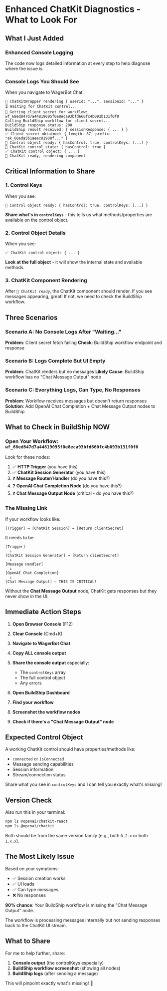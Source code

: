 # Enhanced ChatKit Diagnostics - What to Look For

## What I Just Added

### Enhanced Console Logging
The code now logs detailed information at every step to help diagnose where the issue is.

### Console Logs You Should See

When you navigate to WagerBot Chat:

```
🔵 ChatKitWrapper rendering { userId: "...", sessionId: "..." }
⏳ Waiting for ChatKit control...
🔑 Getting client secret for workflow: wf_68ed847d7a44819095f0e8eca93bfd660fc4b093b131f0f0
Calling BuildShip workflow for client secret...
BuildShip response status: 200
BuildShip result received: { sessionResponse: { ... } }
✅ Client secret obtained: { length: 87, prefix: "ek_68eda5b1aeec81908f..." }
🎯 Control object ready: { hasControl: true, controlKeys: [...] }
🔵 ChatKit control state: { hasControl: true }
✅ ChatKit control object: { ... }
🎉 ChatKit ready, rendering component
```

## Critical Information to Share

### 1. Control Keys
When you see:
```
🎯 Control object ready: { hasControl: true, controlKeys: [...] }
```

**Share what's in `controlKeys`** - this tells us what methods/properties are available on the control object.

### 2. Control Object Details
When you see:
```
✅ ChatKit control object: { ... }
```

**Look at the full object** - it will show the internal state and available methods.

### 3. ChatKit Component Rendering
After `🎉 ChatKit ready`, the ChatKit component should render. If you see messages appearing, great! If not, we need to check the BuildShip workflow.

## Three Scenarios

### Scenario A: No Console Logs After "Waiting..."
**Problem**: Client secret fetch failing
**Check**: BuildShip workflow endpoint and response

### Scenario B: Logs Complete But UI Empty
**Problem**: ChatKit renders but no messages
**Likely Cause**: BuildShip workflow has no "Chat Message Output" node

### Scenario C: Everything Logs, Can Type, No Responses
**Problem**: Workflow receives messages but doesn't return responses
**Solution**: Add OpenAI Chat Completion + Chat Message Output nodes to BuildShip

## What to Check in BuildShip NOW

### Open Your Workflow: `wf_68ed847d7a44819095f0e8eca93bfd660fc4b093b131f0f0`

Look for these nodes:

1. ✅ **HTTP Trigger** (you have this)
2. ✅ **ChatKit Session Generator** (you have this)  
3. ❓ **Message Router/Handler** (do you have this?)
4. ❓ **OpenAI Chat Completion Node** (do you have this?)
5. ❓ **Chat Message Output Node** (critical - do you have this?)

### The Missing Link

If your workflow looks like:
```
[Trigger] → [ChatKit Session] → [Return clientSecret]
```

It needs to be:
```
[Trigger] 
  ↓
[ChatKit Session Generator] → [Return clientSecret]
  ↓
[Message Handler]
  ↓
[OpenAI Chat Completion]
  ↓
[Chat Message Output] ← THIS IS CRITICAL!
```

Without the **Chat Message Output** node, ChatKit gets responses but they never show in the UI.

## Immediate Action Steps

1. **Open Browser Console** (F12)
2. **Clear Console** (Cmd+K)
3. **Navigate to WagerBot Chat**
4. **Copy ALL console output**
5. **Share the console output** especially:
   - The `controlKeys` array
   - The full control object
   - Any errors

6. **Open BuildShip Dashboard**
7. **Find your workflow**
8. **Screenshot the workflow nodes**
9. **Check if there's a "Chat Message Output" node**

## Expected Control Object

A working ChatKit control should have properties/methods like:
- `connected` or `isConnected`
- Message sending capabilities
- Session information
- Stream/connection status

Share what you see in `controlKeys` and I can tell you exactly what's missing!

## Version Check

Also run this in your terminal:
```bash
npm ls @openai/chatkit-react
npm ls @openai/chatkit
```

Both should be from the same version family (e.g., both `0.2.x` or both `1.x.x`).

## The Most Likely Issue

Based on your symptoms:
- ✅ Session creation works
- ✅ UI loads
- ✅ Can type messages
- ❌ No responses

**90% chance**: Your BuildShip workflow is missing the "Chat Message Output" node.

The workflow is processing messages internally but not sending responses back to the ChatKit UI stream.

## What to Share

For me to help further, share:

1. **Console output** (the controlKeys especially)
2. **BuildShip workflow screenshot** (showing all nodes)
3. **BuildShip logs** (after sending a message)

This will pinpoint exactly what's missing! 🎯

